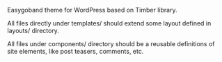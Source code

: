 Easygoband theme for WordPress based on Timber library.

All files directly under templates/ should extend some layout defined in layouts/ directory.

All files under components/ directory should be a reusable definitions of site elements, like post teasers, comments, etc.
